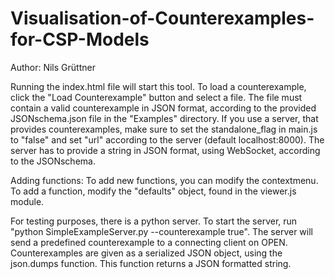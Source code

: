 # Visualisation-of-Counterexamples-for-CSP-Models

Author: Nils Grüttner

Running the index.html file will start this tool.
To load a counterexample, click the "Load Counterexample" button and select a file. The file must contain
a valid counterexample in JSON format, according to the provided JSONschema.json file in the "Examples" directory.
If you use a server, that provides counterexamples, make sure to set the standalone_flag in main.js to "false" and set "url" according to the server (default localhost:8000).
The server has to provide a string in JSON format, using WebSocket, according to the JSONschema.

Adding functions:
To add new functions, you can modify the contextmenu. To add a function, modify the "defaults" object, found
in the viewer.js module.


For testing purposes, there is a python server. To start the server, run "python SimpleExampleServer.py --counterexample true".
The server will send a predefined counterexample to a connecting client on OPEN. Counterexamples are given as a serialized JSON object, using
the json.dumps function. This function returns a JSON formatted string.